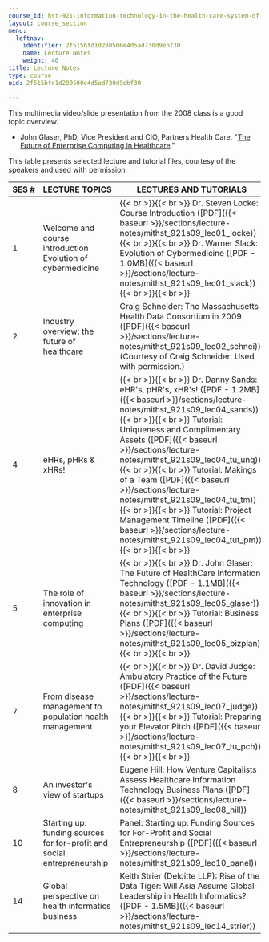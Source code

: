 ```yaml
---
course_id: hst-921-information-technology-in-the-health-care-system-of-the-future-spring-2009
layout: course_section
menu:
  leftnav:
    identifier: 2f515bfd1d280500e4d5ad730d9ebf30
    name: Lecture Notes
    weight: 40
title: Lecture Notes
type: course
uid: 2f515bfd1d280500e4d5ad730d9ebf30

---
```


This multimedia video/slide presentation from the 2008 class is a good topic overview.

*   John Glaser, PhD, Vice President and CIO, Partners Health Care. "[The Future of Enterprise Computing in Healthcare](http://hst921.org/videos/2008/Published/Glaser/)."

This table presents selected lecture and tutorial files, courtesy of the speakers and used with permission.

| SES # | LECTURE TOPICS | LECTURES AND TUTORIALS |
| --- | --- | --- |
| 1 | Welcome and course introduction Evolution of cybermedicine |  {{< br >}}{{< br >}} Dr. Steven Locke: Course Introduction ([PDF]({{< baseurl >}}/sections/lecture-notes/mithst_921s09_lec01_locke)) {{< br >}}{{< br >}} Dr. Warner Slack: Evolution of Cybermedicine ([PDF - 1.0MB]({{< baseurl >}}/sections/lecture-notes/mithst_921s09_lec01_slack)) {{< br >}}{{< br >}}  |
| 2 | Industry overview: the future of healthcare | Craig Schneider: The Massachusetts Health Data Consortium in 2009 ([PDF]({{< baseurl >}}/sections/lecture-notes/mithst_921s09_lec02_schnei)) (Courtesy of Craig Schneider. Used with permission.) |
| 4 | eHRs, pHRs & xHRs! |  {{< br >}}{{< br >}} Dr. Danny Sands: eHR's, pHR's, xHR's! ([PDF - 1.2MB]({{< baseurl >}}/sections/lecture-notes/mithst_921s09_lec04_sands)) {{< br >}}{{< br >}} Tutorial: Uniqueness and Complimentary Assets ([PDF]({{< baseurl >}}/sections/lecture-notes/mithst_921s09_lec04_tu_unq)) {{< br >}}{{< br >}} Tutorial: Makings of a Team ([PDF]({{< baseurl >}}/sections/lecture-notes/mithst_921s09_lec04_tu_tm)) {{< br >}}{{< br >}} Tutorial: Project Management Timeline ([PDF]({{< baseurl >}}/sections/lecture-notes/mithst_921s09_lec04_tut_pm)) {{< br >}}{{< br >}}  |
| 5 | The role of innovation in enterprise computing |  {{< br >}}{{< br >}} Dr. John Glaser: The Future of HealthCare Information Technology ([PDF - 1.1MB]({{< baseurl >}}/sections/lecture-notes/mithst_921s09_lec05_glaser)) {{< br >}}{{< br >}} Tutorial: Business Plans ([PDF]({{< baseurl >}}/sections/lecture-notes/mithst_921s09_lec05_bizplan)) {{< br >}}{{< br >}}  |
| 7 | From disease management to population health management |  {{< br >}}{{< br >}} Dr. David Judge: Ambulatory Practice of the Future ([PDF]({{< baseurl >}}/sections/lecture-notes/mithst_921s09_lec07_judge)) {{< br >}}{{< br >}} Tutorial: Preparing your Elevator Pitch ([PDF]({{< baseurl >}}/sections/lecture-notes/mithst_921s09_lec07_tu_pch)) {{< br >}}{{< br >}}  |
| 8 | An investor's view of startups | Eugene Hill: How Venture Capitalists Assess Healthcare Information Technology Business Plans ([PDF]({{< baseurl >}}/sections/lecture-notes/mithst_921s09_lec08_hill)) |
| 10 | Starting up: funding sources for for-profit and social entrepreneurship | Panel: Starting up: Funding Sources for For-Profit and Social Entrepreneurship ([PDF]({{< baseurl >}}/sections/lecture-notes/mithst_921s09_lec10_panel)) |
| 14 | Global perspective on health informatics business | Keith Strier (Deloitte LLP): Rise of the Data Tiger: Will Asia Assume Global Leadership in Health Informatics? ([PDF - 1.5MB]({{< baseurl >}}/sections/lecture-notes/mithst_921s09_lec14_strier))